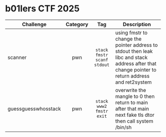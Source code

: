 # b01lers CTF 2025

| Challenge | Category | Tag | Description | 
| --- | :---: | :---: | --- |
| scanner | pwn | `stack` `fmstr` `scanf` `stdout` | using fmstr to change the pointer address to stdout then leak libc and stack address after that change pointer to return address and ret2system |
| guessguesswhosstack | pwn | `stack` `www2` `fmstr` `exit` | overwrite the mangle to 0 then return to main after that main next fake tls dtor then call system /bin/sh |
